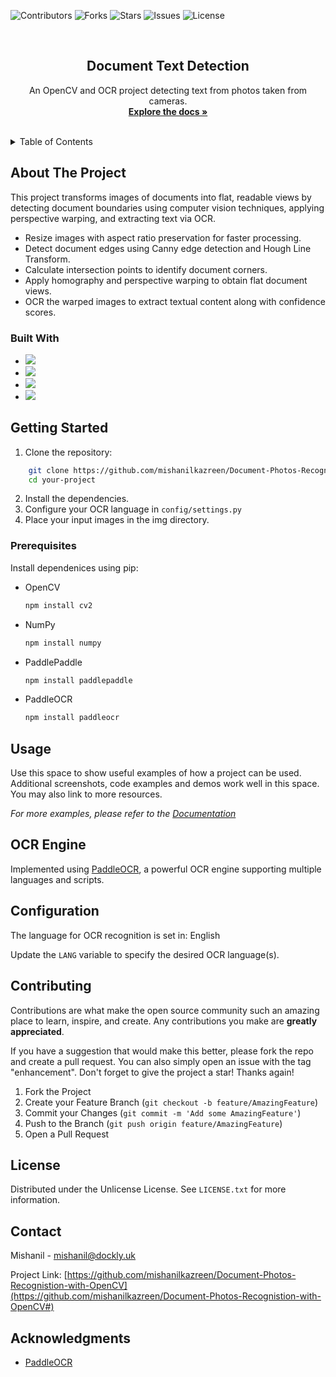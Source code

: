 

![Contributors](https://img.shields.io/github/contributors/mishanilkazreen/Document-Photos-Recognistion-with-OpenCV.svg)
![Forks](https://img.shields.io/github/forks/mishanilkazreen/Document-Photos-Recognistion-with-OpenCV.svg)
![Stars](https://img.shields.io/github/stars/mishanilkazreen/Document-Photos-Recognistion-with-OpenCV.svg)
![Issues](https://img.shields.io/github/issues/mishanilkazreen/Document-Photos-Recognistion-with-OpenCV.svg)
![License](https://img.shields.io/github/license/mishanilkazreen/Document-Photos-Recognistion-with-OpenCV.svg)



<!-- PROJECT LOGO -->
<br />
<div align="center">

  <h2 align="center">Document Text Detection</h2>

  <p align="center">
    An OpenCV and OCR project detecting text from photos taken from cameras.
    <br />
    <a href="https://github.com/mishanilkazreen/Document-Photos-Recognistion-with-OpenCV"><strong>Explore the docs »</strong></a>
    <br />
    <br />
  </p>
</div>



<!-- TABLE OF CONTENTS -->
<details>
  <summary>Table of Contents</summary>
  <ol>
    <li>
      <a href="#about-the-project">About The Project</a>
      <ul>
        <li><a href="#built-with">Built With</a></li>
      </ul>
    </li>
    <li>
      <a href="#getting-started">Getting Started</a>
      <ul>
        <li><a href="#prerequisites">Prerequisites</a></li>
      </ul>
    </li>
    <li><a href="#contributing">Contributing</a></li>
    <li><a href="#license">License</a></li>
    <li><a href="#contact">Contact</a></li>
    <li><a href="#acknowledgments">Acknowledgments</a></li>
  </ol>
</details>



<!-- ABOUT THE PROJECT -->
## About The Project

This project transforms images of documents into flat, readable views by detecting document boundaries using computer vision techniques, applying perspective warping, and extracting text via OCR.

- Resize images with aspect ratio preservation for faster processing.
- Detect document edges using Canny edge detection and Hough Line Transform.
- Calculate intersection points to identify document corners.
- Apply homography and perspective warping to obtain flat document views.
- OCR the warped images to extract textual content along with confidence scores.

### Built With


* [![](https://img.shields.io/badge/OpenCV-007ACC?style=for-the-badge&logo=opencv&logoColor=white)][Next-url]
* [![](https://img.shields.io/badge/NumPy-013243?style=for-the-badge&logo=numpy&logoColor=white)][React-url]
* [![](https://img.shields.io/badge/PaddlePaddle-FF4088?style=for-the-badge&logo=pytorch&logoColor=white)][Vue-url]
* [![](https://img.shields.io/badge/PaddleOCR-33CCFF?style=for-the-badge&logo=github&logoColor=white)][Angular-url]

 

<!-- GETTING STARTED -->
## Getting Started

1. Clone the repository:

```sh
    git clone https://github.com/mishanilkazreen/Document-Photos-Recognistion-with-OpenCV.git
    cd your-project
```

2. Install the dependencies.
3. Configure your OCR language in `config/settings.py`
4. Place your input images in the img directory.

### Prerequisites

Install dependenices using pip:
* OpenCV
  ```sh
  npm install cv2
  ```
* NumPy
  ```sh
  npm install numpy
  ```
* PaddlePaddle
  ```sh
  npm install paddlepaddle
  ```
* PaddleOCR
  ```sh
  npm install paddleocr
  ```


<!-- USAGE EXAMPLES -->
## Usage

Use this space to show useful examples of how a project can be used. Additional screenshots, code examples and demos work well in this space. You may also link to more resources.

_For more examples, please refer to the [Documentation](https://example.com)_

 

<!-- USAGE EXAMPLES -->

## OCR Engine

Implemented using [PaddleOCR](https://github.com/PaddlePaddle/PaddleOCR), a powerful OCR engine supporting multiple languages and scripts.

<!-- USAGE EXAMPLES -->


## Configuration

The language for OCR recognition is set in: English

Update the `LANG` variable to specify the desired OCR language(s).

<!-- USAGE EXAMPLES -->

<!-- CONTRIBUTING -->
## Contributing

Contributions are what make the open source community such an amazing place to learn, inspire, and create. Any contributions you make are **greatly appreciated**.

If you have a suggestion that would make this better, please fork the repo and create a pull request. You can also simply open an issue with the tag "enhancement".
Don't forget to give the project a star! Thanks again!

1. Fork the Project
2. Create your Feature Branch (`git checkout -b feature/AmazingFeature`)
3. Commit your Changes (`git commit -m 'Add some AmazingFeature'`)
4. Push to the Branch (`git push origin feature/AmazingFeature`)
5. Open a Pull Request

<!-- LICENSE -->
## License

Distributed under the Unlicense License. See `LICENSE.txt` for more information.

 



<!-- CONTACT -->
## Contact

Mishanil - mishanil@dockly.uk

Project Link: [https://github.com/mishanilkazreen/Document-Photos-Recognistion-with-OpenCV](https://github.com/mishanilkazreen/Document-Photos-Recognistion-with-OpenCV#)

 



<!-- ACKNOWLEDGMENTS -->
## Acknowledgments

* [PaddleOCR](https://github.com/PaddlePaddle/PaddleOCR) 

 



<!-- MARKDOWN LINKS & IMAGES -->
<!-- https://www.markdownguide.org/basic-syntax/#reference-style-links -->
[contributors-shield]: https://img.shields.io/github/contributors/othneildrew/Best-README-Template.svg?style=for-the-badge
[contributors-url]: https://github.com/othneildrew/Best-README-Template/graphs/contributors
[forks-shield]: https://img.shields.io/github/forks/othneildrew/Best-README-Template.svg?style=for-the-badge
[forks-url]: https://github.com/othneildrew/Best-README-Template/network/members
[stars-shield]: https://img.shields.io/github/stars/othneildrew/Best-README-Template.svg?style=for-the-badge
[stars-url]: https://github.com/othneildrew/Best-README-Template/stargazers
[issues-shield]: https://img.shields.io/github/issues/othneildrew/Best-README-Template.svg?style=for-the-badge
[issues-url]: https://github.com/othneildrew/Best-README-Template/issues
[license-shield]: https://img.shields.io/github/license/othneildrew/Best-README-Template.svg?style=for-the-badge
[license-url]: https://github.com/othneildrew/Best-README-Template/blob/master/LICENSE.txt
[linkedin-shield]: https://img.shields.io/badge/-LinkedIn-black.svg?style=for-the-badge&logo=linkedin&colorB=555
[linkedin-url]: https://linkedin.com/in/othneildrew
[product-screenshot]: images/screenshot.png
[Next.js]: https://img.shields.io/badge/next.js-000000?style=for-the-badge&logo=nextdotjs&logoColor=white
[Next-url]: https://nextjs.org/
[React.js]: https://img.shields.io/badge/React-20232A?style=for-the-badge&logo=react&logoColor=61DAFB
[React-url]: https://reactjs.org/
[Vue.js]: https://img.shields.io/badge/Vue.js-35495E?style=for-the-badge&logo=vuedotjs&logoColor=4FC08D
[Vue-url]: https://vuejs.org/
[Angular.io]: https://img.shields.io/badge/Angular-DD0031?style=for-the-badge&logo=angular&logoColor=white
[Angular-url]: https://angular.io/
[Svelte.dev]: https://img.shields.io/badge/Svelte-4A4A55?style=for-the-badge&logo=svelte&logoColor=FF3E00
[Svelte-url]: https://svelte.dev/
[Laravel.com]: https://img.shields.io/badge/Laravel-FF2D20?style=for-the-badge&logo=laravel&logoColor=white
[Laravel-url]: https://laravel.com
[Bootstrap.com]: https://img.shields.io/badge/Bootstrap-563D7C?style=for-the-badge&logo=bootstrap&logoColor=white
[Bootstrap-url]: https://getbootstrap.com
[JQuery.com]: https://img.shields.io/badge/jQuery-0769AD?style=for-the-badge&logo=jquery&logoColor=white
[JQuery-url]: https://jquery.com 
